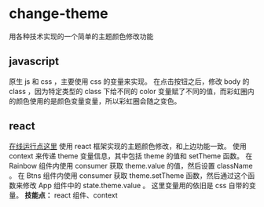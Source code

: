 # change-theme
用各种技术实现的一个简单的主题颜色修改功能

## javascript
原生 js 和 css ，主要使用 css 的变量来实现。
在点击按钮之后，修改 body 的 class ，因为特定类型的 class 下给不同的 color 变量赋了不同的值，而彩虹圈内的颜色使用的是颜色变量变量，所以彩虹圈会随之变色。

## react
[在线运行点这里](https://codesandbox.io/s/interesting-frog-ugk91?file=/src/App.js)
使用 react 框架实现的主题颜色修改，和上边功能一致。
使用 context 来传递 theme 变量信息，其中包括 theme 的值和 setTheme 函数。
在 Rainbow 组件内使用 consumer 获取 theme.value 的值，然后设置 className 。
在 Btns 组件内使用 consumer 获取 theme.setTheme 函数，然后通过这个函数来修改 App 组件中的 state.theme.value 。
这里变量用的依旧是 css 自带的变量。
**技能点：**
react 组件、context